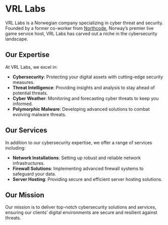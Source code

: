 # VRL Labs
VRL Labs is a Norwegian company specializing in cyber threat and security. Founded by a former co-worker from [Northcode](https://github.com/Northcode), Norway’s premier live game service host, VRL Labs has carved out a niche in the cybersecurity landscape.

## Our Expertise
At VRL Labs, we excel in:

* **Cybersecurity**: Protecting your digital assets with cutting-edge security measures.
* **Threat Intelligence**: Providing insights and analysis to stay ahead of potential threats.
* **Cyber Weather**: Monitoring and forecasting cyber threats to keep you informed.
* **Polymorphic Malware**: Developing advanced solutions to combat evolving malware threats.

## Our Services
In addition to our cybersecurity expertise, we offer a range of services including:

* **Network Installations**: Setting up robust and reliable network infrastructures.
* **Firewall Solutions**: Implementing advanced firewall systems to safeguard your data.
* **Server Hosting**: Providing secure and efficient server hosting solutions.

## Our Mission
Our mission is to deliver top-notch cybersecurity solutions and services, ensuring our clients’ digital environments are secure and resilient against threats.

